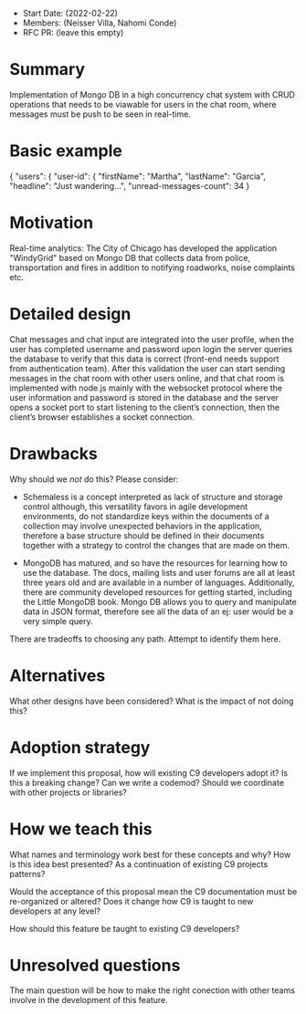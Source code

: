 - Start Date: (2022-02-22)
- Members: (Neisser Villa, Nahomi Conde)
- RFC PR: (leave this empty)

# Summary

Implementation of Mongo DB in a high concurrency chat system with CRUD operations that needs to be viawable for users in the chat room, where messages must be push to be seen in real-time.

# Basic example

{
  "users": {
    "user-id": {
      "firstName": "Martha",
      "lastName": "Garcia",
      "headline": "Just wandering…",
      "unread-messages-count": 34
    }

# Motivation

Real-time analytics: The City of Chicago has developed the application "WindyGrid" based on Mongo DB that collects data from police, transportation and fires in addition to notifying roadworks, noise complaints etc.

# Detailed design

Chat messages and chat input are integrated into the user profile, when the user has completed username and password upon login the server queries the database to verify that this data is correct (front-end needs support from authentication team). After this validation the user can start sending messages in the chat room with other users online, and that chat room is implemented with node.js mainly with the websocket protocol where the user information and password is stored in the database and the server opens a socket port to start listening to the client’s connection, 
then the client’s browser establishes a socket connection.

# Drawbacks

Why should we *not* do this? Please consider:

- Schemaless is a concept interpreted as lack of structure and storage control although, this versatility favors in agile development environments, do not standardize keys within the documents of a collection may involve unexpected behaviors in the application, therefore a base structure should be defined in their documents together with a strategy to control the changes that are made on them.
<!-- - whether the proposed feature can be implemented in user space -->
- MongoDB has matured, and so have the resources for learning how to use the database. The docs, mailing lists and user forums are all at least three years old and are available in a number of languages. Additionally, there are community developed resources for getting started, including the Little MongoDB book. Mongo DB allows you to query and manipulate data in JSON format, therefore see all the data of an ej: user would be a very simple query.
<!-- - integration of this feature with other existing and planned features
- cost of migrating existing React applications (is it a breaking change?) -->

There are tradeoffs to choosing any path. Attempt to identify them here.

# Alternatives

What other designs have been considered? What is the impact of not doing this?

# Adoption strategy

If we implement this proposal, how will existing C9 developers adopt it? Is
this a breaking change? Can we write a codemod? Should we coordinate with
other projects or libraries?

# How we teach this
 
What names and terminology work best for these concepts and why? How is this
idea best presented? As a continuation of existing C9 projects patterns?

Would the acceptance of this proposal mean the C9 documentation must be
re-organized or altered? Does it change how C9 is taught to new developers
at any level?

How should this feature be taught to existing C9 developers?

# Unresolved questions

The main question will be how to make the right conection with other teams involve in the development of this feature.